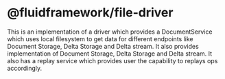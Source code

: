 # @fluidframework/file-driver

This is an implementation of a driver which provides a DocumentService which uses local filesystem to get data for different endpoints like Document Storage, Delta Storage and Delta stream. It also provides implementation of Document Storage, Delta Storage and Delta stream. It also has a replay service which provides user the capability to replays ops accordingly.
